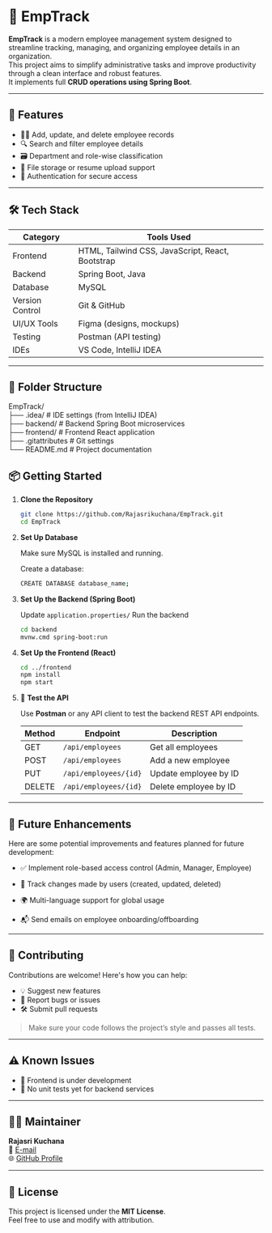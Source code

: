 # 🚀 EmpTrack

**EmpTrack** is a modern employee management system designed to streamline tracking, managing, and organizing employee details in an organization.  
This project aims to simplify administrative tasks and improve productivity through a clean interface and robust features.  
It implements full **CRUD operations using Spring Boot**.

---

## 📌 Features

- 🧑‍💼 Add, update, and delete employee records  
- 🔍 Search and filter employee details  
- 🗃️ Department and role-wise classification  
- 📁 File storage or resume upload support  
- 🔐 Authentication for secure access  

---

## 🛠️ Tech Stack

| Category         | Tools Used                                 |
|------------------|---------------------------------------------|
| Frontend         | HTML, Tailwind CSS, JavaScript, React, Bootstrap |
| Backend          | Spring Boot, Java                          |
| Database         | MySQL                                      |
| Version Control  | Git & GitHub                               |
| UI/UX Tools      | Figma (designs, mockups)                   |
| Testing          | Postman (API testing)                      |
| IDEs             | VS Code, IntelliJ IDEA                     |

---

## 📁 Folder Structure

EmpTrack/<br>
├── .idea/           # IDE settings (from IntelliJ IDEA)<br>
├── backend/         # Backend Spring Boot microservices<br>
├── frontend/        # Frontend React application<br>
├── .gitattributes   # Git settings<br>
└── README.md        # Project documentation<br>

## 📦 Getting Started

1. **Clone the Repository**

    ```bash
    git clone https://github.com/Rajasrikuchana/EmpTrack.git
    cd EmpTrack

2. **Set Up Database**

   Make sure MySQL is installed and running.

   Create a database:
   ```bash
   CREATE DATABASE database_name;

3. **Set Up the Backend (Spring Boot)**

   Update `application.properties/`
   Run the backend
   ```bash
   cd backend
   mvnw.cmd spring-boot:run

4. **Set Up the Frontend (React)**

   ```bash
   cd ../frontend
   npm install
   npm start

5. 🧪 **Test the API**

   Use **Postman** or any API client to test the backend REST API endpoints.

   | Method | Endpoint                | Description             |
   |--------|-------------------------|-------------------------|
   | GET    | `/api/employees`        | Get all employees       |
   | POST   | `/api/employees`        | Add a new employee      |
   | PUT    | `/api/employees/{id}`   | Update employee by ID   |
   | DELETE | `/api/employees/{id}`   | Delete employee by ID   |

---

## **🔮 Future Enhancements**

   Here are some potential improvements and features planned for future development:
- ✅ Implement role-based access control (Admin, Manager, Employee)

- 🔐 Track changes made by users (created, updated, deleted)

- 🌍 Multi-language support for global usage

- 📬 Send emails on employee onboarding/offboarding


---
## 🤝 Contributing

Contributions are welcome! Here's how you can help:

- 💡 Suggest new features
- 🐛 Report bugs or issues
- 🛠️ Submit pull requests

> Make sure your code follows the project’s style and passes all tests.

---

## ⚠️ Known Issues

- 🔐 Frontend is under development
- 🧪 No unit tests yet for backend services


---

## 🙋‍♀️ Maintainer

**Rajasri Kuchana**  
📧 [E-mail](mailto:rajasrikuchana@gmail.com)  
🌐 [GitHub Profile](https://github.com/Rajasrikuchana)

---

## 📄 License

This project is licensed under the **MIT License**.  
Feel free to use and modify with attribution.


